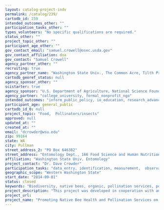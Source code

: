 ```yaml
---
layout: catalog-project-indv
permalink: /catalog/239/
cartodb_id: 239
intended_outcomes_other: ""
participation_tasks_other: ""
types_volunteers: "No specific qualifications are required."
status_other: ""
project_topic_other: ""
participant_age_other: ""
gov_contact_email: "samuel.crowell@osec.usda.gov"
gov_contact_affiliation: doa
gov_contact: "Samuel Crowell"
agency_partner_other: ""
recruiting: true
agency_partner_name: "Washington State Univ., The Common Acre, Tilth Producers of Washington"
cartodb_georef_status: null
agency_sponsor_other: ""
scistarter: true
agency_sponsor: "U.S. Department of Agriculture, National Science Foundation (NSF)"
agency_partner: "college_university, formal_nonprofit_ngo"
intended_outcomes: "inform_public_policy, io_education, research_advancement"
participant_age: general_public
cartodb_id_0: null
project_topic: "Food,  Pollinators/insects"
approved: null
updated_at: ""
created_at: ""
email: "dcrowder@wsu.edu"
zip: 99164
state: WA
city: Pullman
street_address_2: "PO Box 646382"
street_address: "Entomology Dept., 166 Food Science and Human Nutrition Bldg."
affiliation: "Washington State Univ. Entomology"
project_contact: "Dr. Dave Crowder"
participation_tasks: "data_entry, identification, measurement,  observation"
geographic_scope: "Western Washington State"
start_date: "2014-09-01"
status: closed
keywords: "Biodiversity, native bees, organic, pollination services, pollinator"
project_description: "This project was developed in cooperation with an engaged group of farmers to understand native bee community health and pollination services on long-term organic and transitioning produce farms."
project_url: 
project_name: "Promoting Native Bee Health and Pollination Services on Diversified Organic Produce Farms"
---
```

